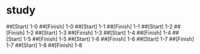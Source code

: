 # study
##[Start] 1-0
##[Finish] 1-0
##[Start] 1-1
##[Finish] 1-1
##[Start] 1-2
##[Finish] 1-2
##[Start] 1-3
##[Finish] 1-3
##[Start] 1-4
##[Finish] 1-4
##[Start] 1-5
##[Finish] 1-5
##[Start] 1-6
##[Finish] 1-6
##[Start] 1-7
##[Finish] 1-7
##[Start] 1-8
##[Finish] 1-8
